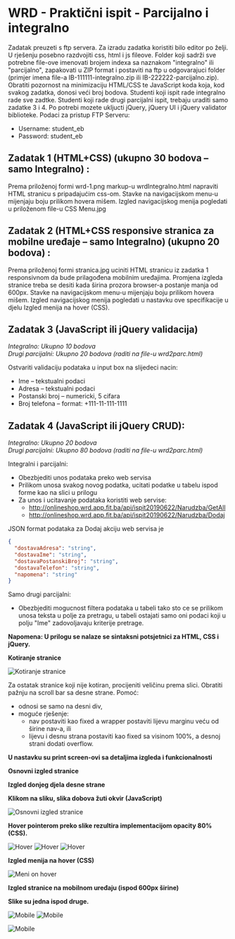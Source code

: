 # WRD - Praktični ispit - Parcijalno i integralno

Zadatak preuzeti s ftp servera. Za izradu zadatka koristiti bilo editor po želji. U rješenju posebno razdvojiti css, html i js fileove. Folder koji sadrži sve potrebne file-ove imenovati brojem indexa sa naznakom "integralno" ili "parcijalno", zapakovati u ZIP format i postaviti na ftp u odgovarajuci folder (primjer imena file-a IB-111111-integralno.zip ili IB-222222-parcijalno.zip). Obratiti pozornost na minimizaciju HTML/CSS te JavaScript koda koja, kod svakog zadatka, donosi veći broj bodova. Studenti koji ispit rade integralno rade sve zadtke. Studenti koji rade drugi parcijalni ispit, trebaju uraditi samo zadatke 3 i 4.
Po potrebi mozete ukljucti jQuery, jQuery UI i jQuery validator biblioteke.
Podaci za pristup FTP Serveru:
* Username: student_eb
* Password: student_eb

## Zadatak 1 (HTML+CSS) (ukupno 30 bodova – samo Integralno) :

Prema priloženoj formi wrd-1.png markup-u wrdIntegralno.html napraviti HTML stranicu s pripadajućim css-om. Stavke na navigacijskom menu-u mijenjaju boju prilikom hovera mišem. Izgled navigacijskog menija pogledati u priloženom file-u CSS Menu.jpg

## Zadatak 2 (HTML+CSS responsive stranica za mobilne uređaje – samo Integralno) (ukupno 20 bodova) :

Prema priloženoj formi stranica.jpg uciniti HTML stranicu iz zadatka 1 responsivnom da bude prilagođena mobilnim uređajima. Promjena izgleda stranice treba se desiti kada širina prozora browser-a postanje manja od 600px. Stavke na navigacijskom menu-u mijenjaju boju prilikom hovera mišem. Izgled navigacijskog menija pogledati u nastavku ove specifikacije u djelu Izgled menija na hover (CSS). 

## Zadatak 3 (JavaScript ili jQuery validacija) 

*Integralno: Ukupno 10 bodova*  
*Drugi parcijalni: Ukupno 20 bodova (raditi na file-u wrd2parc.html)*

Ostvariti validaciju podataka u input box na slijedeci nacin:
* Ime – tekstualni podaci
* Adresa – tekstualni podaci
* Postanski broj – numericki, 5 cifara
* Broj telefona – format: +111-11-111-1111

## Zadatak 4 (JavaScript ili jQuery CRUD):

*Integralno: Ukupno 20 bodova*  
*Drugi parcijalni: Ukupno 80 bodova (raditi na file-u wrd2parc.html)*

Integralni i parcijalni:
* Obezbjediti unos podataka preko web servisa
* Prilikom unosa svakog novog podatka, ucitati podatke u tabelu ispod forme kao na slici u prilogu
* Za unos i ucitavanje podataka koristiti web servise:
    * http://onlineshop.wrd.app.fit.ba/api/ispit20190622/Narudzba/GetAll
    * http://onlineshop.wrd.app.fit.ba/api/ispit20190622/Narudzba/Dodaj

JSON format podataka za Dodaj akciju web servisa je
```json
{
  "dostavaAdresa": "string",
  "dostavaIme": "string",
  "dostavaPostanskiBroj": "string",
  "dostavaTelefon": "string",
  "napomena": "string"
}
```

Samo drugi parcijalni:
* Obezbjediti mogucnost filtera podataka u tabeli tako sto ce se prilikom unosa teksta u polje za pretragu, u tabeli ostajati samo oni podaci koji u polju "Ime" zadovoljavaju kriterije pretrage.

**Napomena: U prilogu se nalaze se sintaksni potsjetnici za HTML, CSS i jQuery.**

**Kotiranje stranice**

![Kotiranje stranice](readme/Slika_01.png)

Za ostatak stranice koji nije kotiran, procijeniti veličinu prema slici.
Obratiti pažnju na scroll bar sa desne strane. Pomoć: 
* odnosi se samo na desni div,
* moguće rješenje:
    * nav postaviti kao fixed a wrapper postaviti lijevu marginu veću od širine nav-a, ili
    * lijevu i desnu strana postaviti kao fixed sa visinom 100%, a desnoj strani dodati overflow.


**U nastavku su print screen-ovi sa detaljima izgleda i funkcionalnosti**

**Osnovni izgled stranice**

**Izgled donjeg djela desne strane**

**Klikom na sliku, slika dobova žuti okvir (JavaScript)**

![Osnovni izgled stranice](readme/Slika_02.png)

**Hover pointerom preko slike rezultira implementacijom opacity 80% (CSS).**

![Hover](readme/Slika_03.png)
![Hover](readme/Slika_04.png)
![Hover](readme/Slika_05.png)

**Izgled menija na hover (CSS)**

![Meni on hover](readme/Slika_06.png)

**Izgled stranice na mobilnom uređaju (ispod 600px širine)**

**Slike su jedna ispod druge.**

![Mobile](readme/Slika_07.png) ![Mobile](readme/Slika_08.png)

![Mobile](readme/Slika_09.png)


